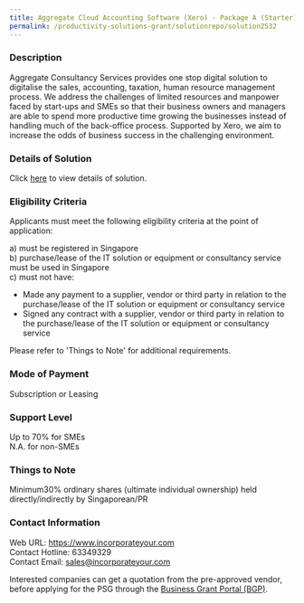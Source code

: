 ```yaml
---
title: Aggregate Cloud Accounting Software (Xero) - Package A (Starter)
permalink: /productivity-solutions-grant/solutionrepo/solution2532
---
```


### Description

Aggregate Consultancy Services provides one stop digital solution to digitalise the sales, accounting, taxation, human resource management process. We address the challenges of limited resources and manpower faced by start-ups and SMEs so that their business owners and managers are able to spend more productive time growing the businesses instead of handling much of the back-office process. Supported by Xero, we aim to increase the odds of business success in the challenging environment.

### Details of Solution

Click <a href='https://www.gobusiness.gov.sg/images/psg/Aggregate_Consultancy_20210180_Desensitised_Annex_3_Part_1.pdf' target='_blank' rel='noopener'>here</a> to view details of solution.

### Eligibility Criteria

Applicants must meet the following eligibility criteria at the point of application:

a) must be registered in Singapore <br>
b) purchase/lease of the IT solution or equipment or consultancy service must be used in Singapore <br>
c) must not have:
- Made any payment to a supplier, vendor or third party in relation to the purchase/lease of the IT solution or equipment or consultancy service
- Signed any contract with a supplier, vendor or third party in relation to the purchase/lease of the IT solution or equipment or consultancy service

Please refer to 'Things to Note' for additional requirements.

### Mode of Payment
Subscription or Leasing

### Support Level
Up to 70% for SMEs <br>
N.A. for non-SMEs

### Things to Note
 Minimum30% ordinary shares (ultimate individual ownership) held directly/indirectly by Singaporean/PR

### Contact Information
Web URL: https://www.incorporateyour.com <br>Contact Hotline: 63349329 <br>Contact Email: sales@incorporateyour.com <br>

Interested companies can get a quotation from the pre-approved vendor, before applying for the PSG through the <a target='_blank' rel='noopener' href='https://www.businessgrants.gov.sg/'>Business Grant Portal (BGP)</a>.
